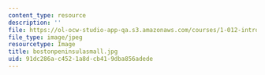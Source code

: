 ```yaml
---
content_type: resource
description: ''
file: https://ol-ocw-studio-app-qa.s3.amazonaws.com/courses/1-012-introduction-to-civil-engineering-design-spring-2002/91dc286ac4521a8dcb419dba856adede_bostonpeninsulasmall.jpg
file_type: image/jpeg
resourcetype: Image
title: bostonpeninsulasmall.jpg
uid: 91dc286a-c452-1a8d-cb41-9dba856adede
---
```

